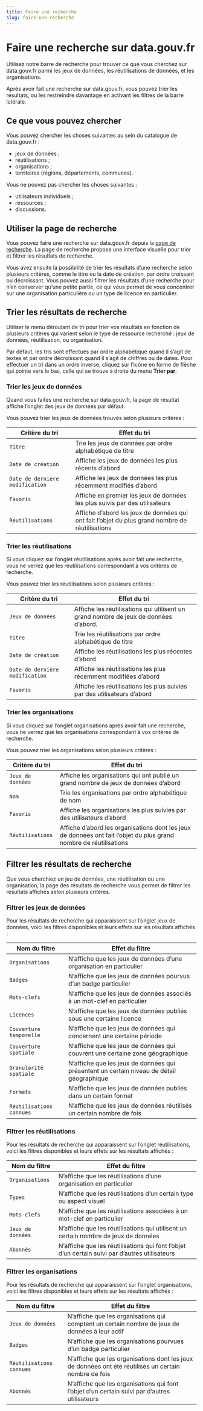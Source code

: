 ```yaml
---
title: Faire une recherche
slug: faire-une-recherche
---
```


# Faire une recherche sur data.gouv.fr

Utilisez notre barre de recherche pour trouver ce que vous cherchez sur data.gouv.fr parmi les jeux de données, les réutilisations de données, et les organisations.

Après avoir fait une recherche sur data.gouv.fr, vous pouvez trier les résultats, ou les restreindre davantage en activant les filtres de la barre latérale.

## Ce que vous pouvez chercher

Vous pouvez chercher les choses suivantes au sein du catalogue de data.gouv.fr :

- jeux de données ;
- réutilisations ;
- organisations ;
- territoires (régions, départements, communes).

Vous ne pouvez pas chercher les choses suivantes :

- utilisateurs individuels ;
- ressources ;
- discussions.

## Utiliser la page de recherche

Vous pouvez faire une recherche sur data.gouv.fr depuis la [page de recherche](https://www.data.gouv.fr/fr/search/). La page de recherche propose une interface visuelle pour trier et filtrer les résultats de recherche.

Vous avez ensuite la possibilité de trier les résultats d’une recherche selon plusieurs critères, comme le titre ou la date de création, par ordre croissant ou décroissant. Vous pouvez aussi filtrer les résultats d’une recherche pour n’en conserver qu’une petite partie, ce qui vous permet de vous concentrer sur une organisation particulière ou un type de licence en particulier.

## Trier les résultats de recherche

Utiliser le menu déroulant de tri pour trier vos résultats en fonction de plusieurs critères qui varient selon le type de ressource recherché : jeux de données, réutilisation, ou organisation.

Par défaut, les tris sont effectués par ordre alphabétique quand il s’agit de textes et par ordre décroissant quand il s’agit de chiffres ou de dates. Pour effectuer un tri dans un ordre inverse, cliquez sur l’icône en forme de flèche qui pointe vers le bas, celle qui se trouve à droite du menu **Trier par**.

### Trier les jeux de données

Quand vous faites une recherche sur data.gouv.fr, la page de résultat affiche l’onglet des jeux de données par défaut.

Vous pouvez trier les jeux de données trouvés selon plusieurs critères :

Critère du tri                  | Effet du tri
------------------------------- | -----------------------------------------------------------------------------------------------
`Titre`                         | Trie les jeux de données par ordre alphabétique de titre
`Date de création`              | Affiche les jeux de données les plus récents d’abord
`Date de dernière modification` | Affiche les jeux de données les plus récemment modifiés d’abord
`Favoris`                       | Affiche en premier les jeux de données les plus suivis par des utilisateurs
`Réutilisations`                | Affiche d’abord les jeux de données qui ont fait l’objet du plus grand nombre de réutilisations

### Trier les réutilisations

Si vous cliquez sur l’onglet réutilisations après avoir fait une recherche, vous ne verrez que les réutilisations correspondant à vos critères de recherche.

Vous pouvez trier les réutilisations selon plusieurs critères :

Critère du tri                  | Effet du tri
------------------------------- | ------------------------------------------------------------------------------------
`Jeux de données`               | Affiche les réutilisations qui utilisent un grand nombre de jeux de données d’abord.
`Titre`                         | Trie les réutilisations par ordre alphabétique de titre
`Date de création`              | Affiche les réutilisations les plus récentes d’abord
`Date de dernière modification` | Affiche les réutilisations les plus récemment modifiées d’abord
`Favoris`                       | Affiche les réutilisations les plus suivies par des utilisateurs d’abord

### Trier les organisations

Si vous cliquez sur l’onglet organisations après avoir fait une recherche, vous ne verrez que les organisations correspondant à vos critères de recherche.

Vous pouvez trier les organisations selon plusieurs critères :

Critère du tri    | Effet du tri
----------------- | ------------------------------------------------------------------------------------------------------------------
`Jeux de données` | Affiche les organisations qui ont publié un grand nombre de jeux de données d’abord
`Nom`             | Trie les organisations par ordre alphabétique de nom
`Favoris`         | Affiche les organisations les plus suivies par des utilisateurs d’abord
`Réutilisations`  | Affiche d’abord les organisations dont les jeux de données ont fait l’objet du plus grand nombre de réutilisations

## Filtrer les résultats de recherche

Que vous cherchiez un jeu de données, une réutilisation ou une organisation, la page des résultats de recherche vous permet de filtrer les résultats affichés selon plusieurs critères.

### Filtrer les jeux de données

Pour les résultats de recherche qui apparaissent sur l’onglet jeux de données, voici les filtres disponibles et leurs effets sur les résultats affichés :

Nom du filtre            | Effet du filtre
------------------------ | -----------------------------------------------------------------------------------------
`Organisations`          | N’affiche que les jeux de données d’une organisation en particulier
`Badges`                 | N’affiche que les jeux de données pourvus d’un badge particulier
`Mots-clefs`             | N’affiche que les jeux de données associés à un mot-clef en particulier
`Licences`               | N’affiche que les jeux de données publiés sous une certaine licence
`Couverture temporelle`  | N’affiche que les jeux de données qui concernent une certaine période
`Couverture spatiale`    | N’affiche que les jeux de données qui couvrent une certaine zone géographique
`Granularité spatiale`   | N’affiche que les jeux de données qui présentent un certain niveau de détail géographique
`Formats`                | N’affiche que les jeux de données publiés dans un certain format
`Réutilisations connues` | N’affiche que les jeux de données réutilisés un certain nombre de fois

### Filtrer les réutilisations

Pour les résultats de recherche qui apparaissent sur l’onglet réutilisations, voici les filtres disponibles et leurs effets sur les résultats affichés :

Nom du filtre     | Effet du filtre
----------------- | ----------------------------------------------------------------------------------------------
`Organisations`   | N’affiche que les réutilisations d’une organisation en particulier
`Types`           | N’affiche que les réutilisations d’un certain type ou aspect visuel
`Mots-clefs`      | N’affiche que les réutilisations associées à un mot-clef en particulier
`Jeux de données` | N’affiche que les réutilisations qui utilisent un certain nombre de jeux de données
`Abonnés`         | N’affiche que les réutilisations qui font l’objet d’un certain suivi par d’autres utilisateurs

### Filtrer les organisations

Pour les résultats de recherche qui apparaissent sur l’onglet organisations, voici les filtres disponibles et leurs effets sur les résultats affichés :

Nom du filtre            | Effet du filtre
------------------------ | -----------------------------------------------------------------------------------------------------
`Jeux de données`        | N’affiche que les organisations qui comptent un certain nombre de jeux de données à leur actif
`Badges`                 | N’affiche que les organisations pourvues d’un badge particulier
`Réutilisations connues` | N’affiche que les organisations dont les jeux de données ont été réutilisés un certain nombre de fois
`Abonnés`                | N’affiche que les organisations qui font l’objet d’un certain suivi par d’autres utilisateurs

